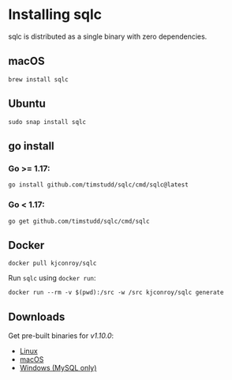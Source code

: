 # Installing sqlc

sqlc is distributed as a single binary with zero dependencies.

## macOS

```
brew install sqlc
```

## Ubuntu

```
sudo snap install sqlc
```

## go install

### Go >= 1.17:

```
go install github.com/timstudd/sqlc/cmd/sqlc@latest
```

### Go < 1.17:

```
go get github.com/timstudd/sqlc/cmd/sqlc
```

## Docker

```
docker pull kjconroy/sqlc
```

Run `sqlc` using `docker run`:

```
docker run --rm -v $(pwd):/src -w /src kjconroy/sqlc generate
```

## Downloads

Get pre-built binaries for _v1.10.0_:

- [Linux](https://github.com/timstudd/sqlc/releases/download/v1.10.0/sqlc_1.10.0_linux_amd64.tar.gz)
- [macOS](https://github.com/timstudd/sqlc/releases/download/v1.10.0/sqlc_1.10.0_darwin_amd64.zip)
- [Windows (MySQL only)](https://github.com/timstudd/sqlc/releases/download/v1.10.0/sqlc_1.10.0_windows_amd64.zip)
